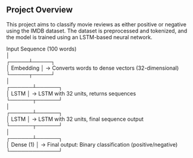 
## Project Overview

This project aims to classify movie reviews as either positive or negative using the IMDB dataset. The dataset is preprocessed and tokenized, and the model is trained using an LSTM-based neural network.

   Input Sequence (100 words) <br>
         │ <br>
   ┌─────┴─────┐ <br>
   │ Embedding │  -> Converts words to dense vectors (32-dimensional) <br>
   └─────┬─────┘ <br>
         │ <br>
  ┌──────┴──────┐ <br>
  │   LSTM      │  -> LSTM with 32 units, returns sequences <br>
  └──────┬──────┘ <br>
         │ <br>
  ┌──────┴──────┐ <br>
  │   LSTM      │  -> LSTM with 32 units, final sequence output <br>
  └──────┬──────┘ <br>
         │ <br>
  ┌──────┴──────┐ <br>
  │  Dense (1)  │  -> Final output: Binary classification (positive/negative) <br>
  └─────────────┘ <br>
